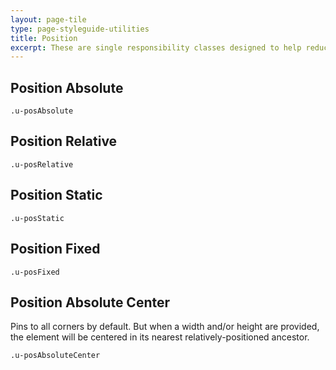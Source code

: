 ```yaml
---
layout: page-tile
type: page-styleguide-utilities
title: Position
excerpt: These are single responsibility classes designed to help reduce duplication in our SCSS.
---
```


<div class="panel  panel-default  p  markdown-body">
    <h2 class="styleguide-title">Position Absolute</h2>
    <pre><code class=" language-sass" data-lang="scss">.u-posAbsolute</code></pre>
</div>

<div class="panel  panel-default  p  markdown-body">
    <h2 class="styleguide-title">Position Relative</h2>
    <pre><code class=" language-sass" data-lang="scss">.u-posRelative</code></pre>
</div>

<div class="panel  panel-default  p  markdown-body">
    <h2 class="styleguide-title">Position Static</h2>
    <pre><code class=" language-sass" data-lang="scss">.u-posStatic</code></pre>
</div>

<div class="panel  panel-default  p  markdown-body">
    <h2 class="styleguide-title">Position Fixed</h2>
    <pre><code class=" language-sass" data-lang="scss">.u-posFixed</code></pre>
</div>

<div class="panel  panel-default  p  markdown-body">
    <h2 class="styleguide-title">Position Absolute Center</h2>
    <p>Pins to all corners by default. But when a width and/or height are provided, the element will be centered in its nearest relatively-positioned ancestor.</p>
    <pre><code class=" language-sass" data-lang="scss">.u-posAbsoluteCenter</code></pre>
</div>

